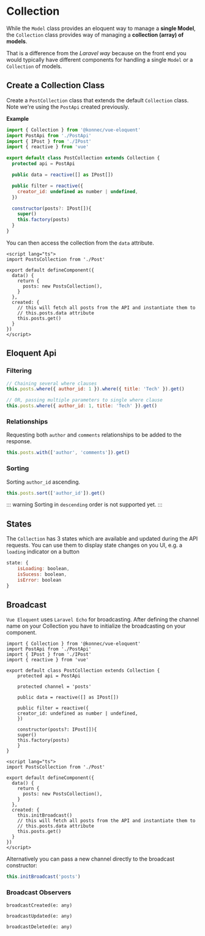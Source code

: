 # Collection

While the `Model` class provides an eloquent way to manage a **single Model**,
the `Collection` class provides way of managing a **collection (array) of models**.

That is a difference from the *Laravel way* because on the front end
you would typically have different components for handling a single
`Model` or a `Collection` of models.

## Create a Collection Class
Create a `PostCollection` class that extends the default `Collection` class. Note we're using the `PostApi` 
created previously.

**Example**

```js
import { Collection } from '@konnec/vue-eloquent'
import PostApi from './PostApi'
import { IPost } from './IPost'
import { reactive } from 'vue'

export default class PostCollection extends Collection {
  protected api = PostApi

  public data = reactive([] as IPost[])

  public filter = reactive({
    creator_id: undefined as number | undefined,
  })

  constructor(posts?: IPost[]){
    super()
    this.factory(posts)
  }
}
```

You can then access the collection from the `data` attribute.

```js{2,7,13}
<script lang="ts">
import PostsCollection from './Post'

export default defineComponent({
  data() {
    return {
      posts: new PostsCollection(),
    }
  },
  created: {
    // this will fetch all posts from the API and instantiate them to
    // this.posts.data attribute
    this.posts.get()
  }
})
</script>
```

## Eloquent Api

### Filtering

```js
// Chaining several where clauses
this.posts.where({ author_id: 1 }).where({ title: 'Tech' }).get()

// OR, passing multiple parameters to single where clause
this.posts.where({ author_id: 1, title: 'Tech' }).get()
```

### Relationships

Requesting both `author` and `comments` relationships to be added to the response.

```js
this.posts.with(['author', 'comments']).get()
```

### Sorting

Sorting `author_id` ascending.

```js
this.posts.sort(['author_id']).get()
```
::: warning
Sorting in `descending` order is not supported yet.
:::

## States
The `Collection` has 3 states which are available and updated during the API requests. You can use them to display
state changes on you UI, e.g. a `loading` indicator on a button

```js
state: {
    isLoading: boolean,
    isSucess: boolean,
    isError: boolean
}
```

## Broadcast

`Vue Eloquent` uses `Laravel Echo` for broadcasting. After defining the channel
name on your Collection you have to initialize the broadcasting on your
component.

```js{9}
import { Collection } from '@konnec/vue-eloquent'
import PostApi from './PostApi'
import { IPost } from './IPost'
import { reactive } from 'vue'

export default class PostCollection extends Collection {
    protected api = PostApi
    
    protected channel = 'posts'
    
    public data = reactive([] as IPost[])
    
    public filter = reactive({
    creator_id: undefined as number | undefined,
    })
    
    constructor(posts?: IPost[]){
    super()
    this.factory(posts)
    }
}
```

```js{11}
<script lang="ts">
import PostsCollection from './Post'

export default defineComponent({
  data() {
    return {
      posts: new PostsCollection(),
    }
  },
  created: {
    this.initBroadcast()
    // this will fetch all posts from the API and instantiate them to
    // this.posts.data attribute
    this.posts.get()
  }
})
</script>
```

Alternatively you can pass a new channel directly to the broadcast constructor:
```js
this.initBroadcast('posts')
```


### Broadcast Observers

`broadcastCreated(e: any)`

`broadcastUpdated(e: any)`

`broadcastDeleted(e: any)`

